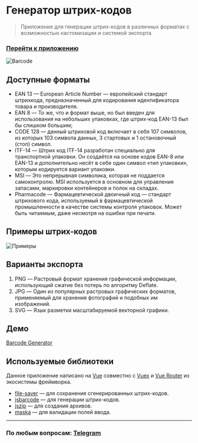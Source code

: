 # Генератор штрих-кодов
> Приложение для генерации штрих-кодов в различных форматах с возможностью кастомизации и системой экспорта
### [Перейти к приложению](https://barcodegen.web.app/) ###
![Barcode](https://raw.githubusercontent.com/post-apocalypse/barcode-gen-app/master/src/assets/img/qr.webp?raw=true, 'Barcode')

## Доступные форматы
- EAN 13 — European Article Number — европейский стандарт штрихкода, предназначенный для кодирования идентификатора товара и производителя.
- EAN 8 — То же, что и формат выше, но был введен для использования на небольших упаковках, где штрих-код EAN-13 был бы слишком большим;
- CODE 128 — данный штриховой код включает в себя 107 символов, из которых 103 символа данных, 3 стартовых и 1 остановочный (стоп) символ.
- ITF-14 — Штрих код ITF-14 разработан специально для транспортной упаковки. Он создаётся на основе кодов EAN-8 или EAN-13 и дополнительно несёт в себе один символ «тип упаковки», которым кодируется вариант упаковки.
- MSI — Это непрерывная символика, которая не поддается самоконтролю. MSI используется в основном для управления запасами, маркировки контейнеров и полок на складах.
- Pharmacode — Фармацевтической двоичный код — стандарт штрихового кода, используемый в фармацевтической промышленности в качестве системы контроля упаковок. Может быть читаемым, даже несмотря на ошибки при печати.

## Примеры штрих-кодов
![Примеры](https://user-images.githubusercontent.com/106645309/185174398-6ed9b96f-746d-4ac9-97db-e88234663c33.png)

## Варианты экспорта
1. PNG — Растровый формат хранения графической информации, использующий сжатие без потерь по алгоритму Deflate.
2. JPG — Один из популярных растровых графических форматов, применяемый для хранения фотографий и подобных им изображений.
3. SVG — Язык разметки масштабируемой векторной графики.

## Демо
[Barcode Generator](https://user-images.githubusercontent.com/106645309/185414250-435b70fa-e9f6-40b8-bcb8-a7bbb90b3bf0.webm)

## Используемые библиотеки
Данное приложение написано на [Vue](https://www.npmjs.com/package/vue) совместно с [Vuex](https://www.npmjs.com/package/vuex) и [Vue Router](https://www.npmjs.com/package/vue-router) из экосистемы фреймворка.
- [file-saver](https://www.npmjs.com/package/file-saver) —  для сохранения сгенерированных штрих-кодов.
- [jsbarcode](https://www.npmjs.com/package/jsbarcode) — для генерации штрих-кодов.
- [jszip](https://www.npmjs.com/package/jszip) — для создания архивов.
- [maska](https://www.npmjs.com/package/maska) — для валидации полей ввода.
___
### По любым вопросам: [Telegram](https://t.me/apocalypsecore)

